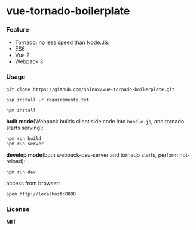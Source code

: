 # vue-tornado-boilerplate

### Feature

- Tornado: no less speed than Node.JS.
- ES6
- Vue 2
- Webpack 3


### Usage

    git clone https://github.com/shinux/vue-tornado-boilerplate.git

    pip install -r requirements.txt

    npm install

**built mode**(Webpack builds client side code into `bundle.js`, and tornado starts serving):

    npm run build
    npm run server

**develop mode**(both webpack-dev-server and tornado starts, perform hot-reload):

    npm run dev

access from browser:

    open http://localhost:8888

### License

**MIT**
